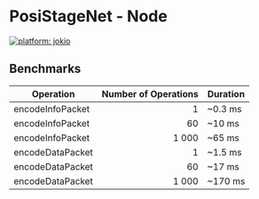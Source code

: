 # PosiStageNet - Node
[![platform: jokio](https://img.shields.io/badge/platform-%F0%9F%83%8F%20jok-44cc11.svg)](https://github.com/jokio/jok-cli)

## Benchmarks


|Operation			| Number of Operations 	| Duration 			|
|-------------------|---------------------: |-------------------|
|encodeInfoPacket	| 1                     | ~0.3 ms          	|
|encodeInfoPacket	| 60                 	| ~10 ms         	|
|encodeInfoPacket	| 1 000             	| ~65 ms        	|
|encodeDataPacket	| 1                     | ~1.5 ms          	|
|encodeDataPacket	| 60                 	| ~17 ms         	|
|encodeDataPacket	| 1 000             	| ~170 ms        	|
